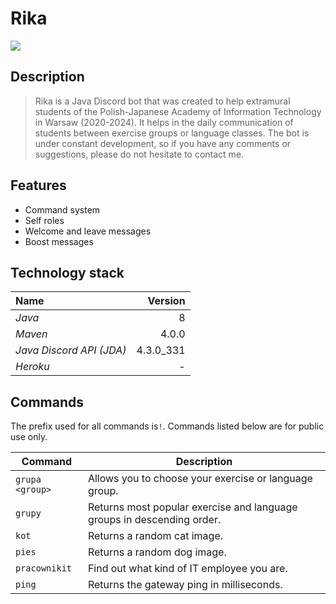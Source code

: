 # Rika

![](https://imgur.com/c2kMrv0.png)

## Description

> Rika is a Java Discord bot that was created to help extramural students of the Polish-Japanese Academy of Information Technology in Warsaw (2020-2024). It helps in the daily communication of students between exercise groups or language classes. The bot is under constant development, so if you have any comments or suggestions, please do not hesitate to contact me.

## Features

- Command system
- Self roles
- Welcome and leave messages
- Boost messages

## Technology stack

Name  | Version
:-------|--------:
*Java*  | 8
*Maven*  | 4.0.0
*Java Discord API (JDA)* | 4.3.0_331
*Heroku* | -

## Commands

The prefix used for all commands is`!`. Commands listed below are for public use only.

| Command | Description |
| ------------- | ------------------------------ |
| `grupa <group>` | Allows you to choose your exercise or language group. |
| `grupy` | Returns most popular exercise and language groups in descending order. |
| `kot` | Returns a random cat image. |
| `pies` | Returns a random dog image. |
| `pracownikit` | Find out what kind of IT employee you are. |
| `ping` | Returns the gateway ping in milliseconds. |